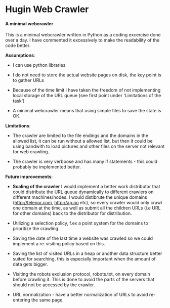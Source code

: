 # Hugin Web Crawler

#### A minimal webcrawler

This is a minimal webcrawler written in Python as a coding excercise done over a day. I have commented it excessively to make the readability of the code better. 

__Assumptions__:

* I can use python libraries

* I do not need to store the actual website pages on disk, the key point is to gather URLs

* Because of the time limit i have taken the freedom of not implementing local storage of the URL queue (see first point under 'Limitations of the task')

* A minimal webcrawler means that using simple files to save the state is OK.

__Limitations__:
	
* The crawler are limited to the file endings and the domains in the allowed list, it can be run without a allowed list, but then it could be using bandwith to load pictures and other files on the server not relevant for web crawling.
	
* The crawler is very verboose and has many if statements - this could probably be implemented better.

__Future improvements__:

* __Scaling of the crawler__ I would implement a better work distributor that could distribute the URL queue dynamically to different crawlers on different machines/nodes. I would distibrute the unique domains (http://telenor.com, http://ap.no etc), so every crawler would only crawl one domain at the time, as well as submit all the children URLs (i.e URL for other domains) back to the distributor for distribution.

* Utilizing a selection policy, f.ex a point system for the domains to prioritize the crawling.

* Saving the date of the last time a website was crawled so we could implement a re-visiting policy based on this.

* Saving the list of visited URLs in a heap or another data structure better suited for searching, this is especially important when the amount of data gets bigger.

* Visiting the robots exclusion protocol, robots.txt, on every domain before crawling it. This is done to avoid the parts of the servers that should not be accessed by the crawler.

* URL normalization - have a better normalization of URLs to avoid re-entering the same page.



